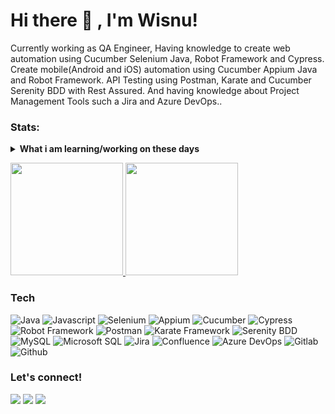 <!--
**wisnuwm/wisnuwm** is a ✨ _special_ ✨ repository because its `README.md` (this file) appears on your GitHub profile.

Here are some ideas to get you started:

- 🔭 I’m currently working on ...
- 🌱 I’m currently learning ...
- 👯 I’m looking to collaborate on ...
- 🤔 I’m looking for help with ...
- 💬 Ask me about ...
- 📫 How to reach me: ...
- 😄 Pronouns: ...
- ⚡ Fun fact: ...
-->
# Hi there 👋 , I'm Wisnu!
Currently working as QA Engineer, Having knowledge to create web automation using Cucumber Selenium Java, Robot Framework and Cypress. Create mobile(Android and iOS) automation using Cucumber Appium Java and Robot Framework. API Testing using Postman, Karate and Cucumber Serenity BDD with Rest Assured. And having knowledge about Project Management Tools such a Jira and Azure DevOps..

<!-- ### Tools:
<p>
    <img src="https://img.shields.io/badge/OS-MacOS-blue?&logo=apple" />
    <img src="https://img.shields.io/badge/Code-Swift-blue?&logo=swift" />
    <img src="https://img.shields.io/badge/IDE-Xcode-blue?&logo=xcode" />
    <img src="https://img.shields.io/badge/Text%20Editor-Visual%20Studio%20Code-blue?&logo=visual%20studio%20code&logoColor=blue" />
    <img src="https://gpvc.arturio.dev/bagusfe" />
</p>
 -->
### Stats:
<details>
 <summary><strong>What i am learning/working on these days</strong></summary>
    - 🔭 I’m currently working as QA Engineer</br>
    - 💬 Ask me about Test Automation</br>
    - 📫 How to reach me: <a href="mailto:wisnu265@gmail.com">Email me!</a>  </br>
    - 😄 Pronouns: He/Him </br>
    - ⚡ Fun fact: ... </br>
</details>
<p align="left">
<a href="https://github.com/wisnuwm">
  <img height="180em" src="https://github-readme-stats-eight-theta.vercel.app/api?username=wisnuwm&show_icons=true&theme=algolia&include_all_commits=true&count_private=true"/>
  <img height="180em" src="https://github-readme-stats-eight-theta.vercel.app/api/top-langs/?username=wisnuwm&layout=compact&langs_count=8&theme=algolia"/>
</a>
</p>

### Tech
![Java](https://img.shields.io/badge/-java-181717?style=for-the-badge&logo=java)
![Javascript](https://img.shields.io/badge/-javascript-181717?style=for-the-badge&logo=javascript)
![Selenium](https://img.shields.io/badge/-selenium-181717?style=for-the-badge&logo=selenium)
![Appium](https://img.shields.io/badge/-appium-181717?style=for-the-badge&logo=appium)
![Cucumber](https://img.shields.io/badge/-cucumber-181717?style=for-the-badge&logo=cucumber)
![Cypress](https://img.shields.io/badge/-cypress-181717?style=for-the-badge&logo=cypress)
![Robot Framework](https://img.shields.io/badge/-robotframework-181717?style=for-the-badge&logo=robotframework)
![Postman](https://img.shields.io/badge/-postman-181717?style=for-the-badge&logo=postman)
![Karate Framework](https://img.shields.io/badge/-karate-181717?style=for-the-badge&logo=karate)
![Serenity BDD](https://img.shields.io/badge/-serenitybdd-181717?style=for-the-badge&logo=serenitybdd)
![MySQL](https://img.shields.io/badge/-mysql-181717?style=for-the-badge&logo=mysql)
![Microsoft SQL](https://img.shields.io/badge/-mssql-181717?style=for-the-badge&logo=mssql)
![Jira](https://img.shields.io/badge/-jira-181717?style=for-the-badge&logo=jira)
![Confluence](https://img.shields.io/badge/-confluence-181717?style=for-the-badge&logo=confluence)
![Azure DevOps](https://img.shields.io/badge/-azuredevops-181717?style=for-the-badge&logo=azuredevops)
![Gitlab](https://img.shields.io/badge/-gitlab-181717?style=for-the-badge&logo=gitlab)
![Github](https://img.shields.io/badge/GitHub-100000?style=for-the-badge&logo=github&logoColor=white)


### Let's connect!
<p>
    <a href="mailto: wisnu265@gmail.com" target="blank"><img src="https://img.shields.io/badge/-gmail-181717?style=for-the-badge&logo=gmail" /></a>
    <a href="https://linkedin.wisnuwm.com" target="blank"><img src="https://img.shields.io/badge/-linkedin-181717?style=for-the-badge&logo=linkedin" /></a>
    <a href="https://www.youtube.com/channel/UCLsr3AZJbxy9hB4-4y9H0zA" target="blank"><img src="https://img.shields.io/badge/-youtube-181717?style=for-the-badge&logo=youtube" /></a>
</p>
